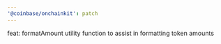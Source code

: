 ```yaml
---
'@coinbase/onchainkit': patch
---
```


feat: formatAmount utility function to assist in formatting token amounts
